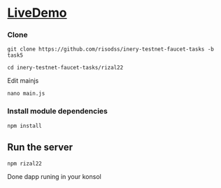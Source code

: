 # [LiveDemo](http://178.128.95.30:5173)
### Clone
```
git clone https://github.com/risodss/inery-testnet-faucet-tasks -b task5
```
```
cd inery-testnet-faucet-tasks/rizal22
```

Edit mainjs
```
nano main.js
```

### Install module dependencies

```
npm install
```

## Run the server
```
npm rizal22
```
Done dapp runing in your konsol
